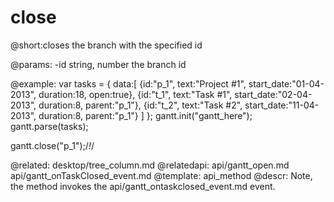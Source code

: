 close
=============
@short:closes the branch with the specified id
	

@params:
-id 	string, number	the branch id




@example:
var tasks = {
  data:[
     {id:"p_1", text:"Project #1", start_date:"01-04-2013", duration:18, 
     open:true},
     {id:"t_1", text:"Task #1", start_date:"02-04-2013", duration:8,
     parent:"p_1"},
     {id:"t_2", text:"Task #2", start_date:"11-04-2013", duration:8,
     parent:"p_1"}
   ]
};
gantt.init("gantt_here");
gantt.parse(tasks);

gantt.close("p_1");/*!*/   

@related:
	desktop/tree_column.md
@relatedapi:
	api/gantt_open.md
    api/gantt_onTaskClosed_event.md
@template:	api_method
@descr:
Note, the method invokes the api/gantt_ontaskclosed_event.md event.
